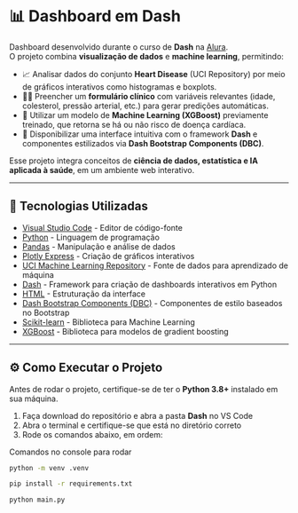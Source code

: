 # 📊 Dashboard em Dash  

Dashboard desenvolvido durante o curso de **Dash** na [Alura](https://www.alura.com.br/).  
O projeto combina **visualização de dados** e **machine learning**, permitindo:  

- 📈 Analisar dados do conjunto **Heart Disease** (UCI Repository) por meio de gráficos interativos como histogramas e boxplots.  
- 🧑‍⚕️ Preencher um **formulário clínico** com variáveis relevantes (idade, colesterol, pressão arterial, etc.) para gerar predições automáticas.  
- 🤖 Utilizar um modelo de **Machine Learning (XGBoost)** previamente treinado, que retorna se há ou não risco de doença cardíaca.  
- 🎨 Disponibilizar uma interface intuitiva com o framework **Dash** e componentes estilizados via **Dash Bootstrap Components (DBC)**.  

Esse projeto integra conceitos de **ciência de dados, estatística e IA aplicada à saúde**, em um ambiente web interativo.

---

## 🚀 Tecnologias Utilizadas

- [Visual Studio Code](https://code.visualstudio.com/) - Editor de código-fonte  
- [Python](https://www.python.org/) - Linguagem de programação  
- [Pandas](https://pandas.pydata.org/) - Manipulação e análise de dados  
- [Plotly Express](https://plotly.com/python/plotly-express/) - Criação de gráficos interativos  
- [UCI Machine Learning Repository](https://archive.ics.uci.edu/) - Fonte de dados para aprendizado de máquina  
- [Dash](https://dash.plotly.com/) - Framework para criação de dashboards interativos em Python  
- [HTML](https://developer.mozilla.org/pt-BR/docs/Web/HTML) - Estruturação da interface  
- [Dash Bootstrap Components (DBC)](https://dash-bootstrap-components.opensource.faculty.ai/) - Componentes de estilo baseados no Bootstrap  
- [Scikit-learn](https://scikit-learn.org/stable/) - Biblioteca para Machine Learning  
- [XGBoost](https://xgboost.readthedocs.io/) - Biblioteca para modelos de gradient boosting  

---

## ⚙️ Como Executar o Projeto

Antes de rodar o projeto, certifique-se de ter o **Python 3.8+** instalado em sua máquina.

1. Faça download do repositório e abra a pasta  **Dash** no VS Code
2. Abra o terminal e certifique-se que está no diretório correto
3. Rode os comandos abaixo, em ordem:

Comandos no console para rodar
```bash
python -m venv .venv
```
```bash
pip install -r requirements.txt
```
```bash
python main.py
```




